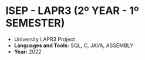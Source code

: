 # ISEP - LAPR3 (2º YEAR - 1º SEMESTER)

* University LAPR3 Project 
* **Languages and Tools:** SQL, C, JAVA, ASSEMBLY
* **Year:** 2022
